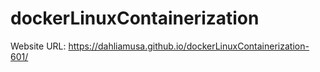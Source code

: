 # dockerLinuxContainerization

Website URL: https://dahliamusa.github.io/dockerLinuxContainerization-601/
